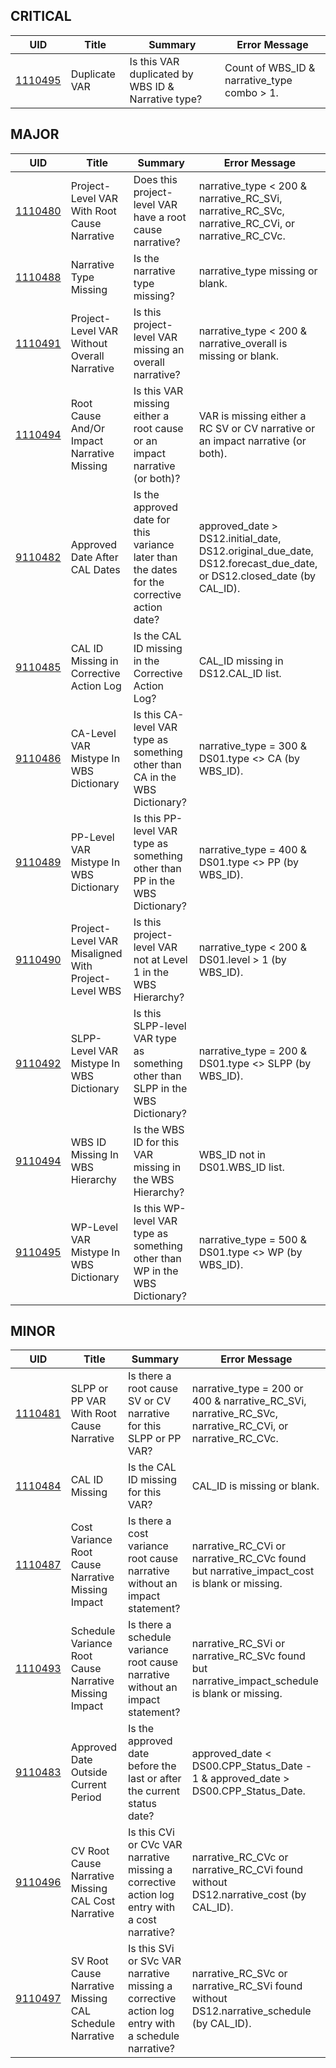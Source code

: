 ## CRITICAL

| UID | Title | Summary | Error Message |
|-----|-------|---------|---------------|
| [1110495](/DIQs/DS11/1110495) | Duplicate VAR | Is this VAR duplicated by WBS ID & Narrative type? | Count of WBS_ID & narrative_type combo > 1. |
## MAJOR

| UID | Title | Summary | Error Message |
|-----|-------|---------|---------------|
| [1110480](/DIQs/DS11/1110480) | Project-Level VAR With Root Cause Narrative | Does this project-level VAR have a root cause narrative? | narrative_type < 200 & narrative_RC_SVi, narrative_RC_SVc, narrative_RC_CVi, or narrative_RC_CVc. |
| [1110488](/DIQs/DS11/1110488) | Narrative Type Missing | Is the narrative type missing? | narrative_type missing or blank. |
| [1110491](/DIQs/DS11/1110491) | Project-Level VAR Without Overall Narrative | Is this project-level VAR missing an overall narrative? | narrative_type < 200 & narrative_overall is missing or blank. |
| [1110494](/DIQs/DS11/1110494) | Root Cause And/Or Impact Narrative Missing | Is this VAR missing either a root cause or an impact narrative (or both)? | VAR is missing either a RC SV or CV narrative or an impact narrative (or both). |
| [9110482](/DIQs/DS11/9110482) | Approved Date After CAL Dates | Is the approved date for this variance later than the dates for the corrective action date? | approved_date > DS12.initial_date, DS12.original_due_date, DS12.forecast_due_date, or DS12.closed_date (by CAL_ID). |
| [9110485](/DIQs/DS11/9110485) | CAL ID Missing in Corrective Action Log | Is the CAL ID missing in the Corrective Action Log? | CAL_ID missing in DS12.CAL_ID list. |
| [9110486](/DIQs/DS11/9110486) | CA-Level VAR Mistype In WBS Dictionary | Is this CA-level VAR type as something other than CA in the WBS Dictionary? | narrative_type = 300 & DS01.type <> CA (by WBS_ID). |
| [9110489](/DIQs/DS11/9110489) | PP-Level VAR Mistype In WBS Dictionary | Is this PP-level VAR type as something other than PP in the WBS Dictionary? | narrative_type = 400 & DS01.type <> PP (by WBS_ID). |
| [9110490](/DIQs/DS11/9110490) | Project-Level VAR Misaligned With Project-Level WBS | Is this project-level VAR not at Level 1 in the WBS Hierarchy? | narrative_type < 200 & DS01.level > 1 (by WBS_ID). |
| [9110492](/DIQs/DS11/9110492) | SLPP-Level VAR Mistype In WBS Dictionary | Is this SLPP-level VAR type as something other than SLPP in the WBS Dictionary? | narrative_type = 200 & DS01.type <> SLPP (by WBS_ID). |
| [9110494](/DIQs/DS11/9110494) | WBS ID Missing In WBS Hierarchy | Is the WBS ID for this VAR missing in the WBS Hierarchy? | WBS_ID not in DS01.WBS_ID list. |
| [9110495](/DIQs/DS11/9110495) | WP-Level VAR Mistype In WBS Dictionary | Is this WP-level VAR type as something other than WP in the WBS Dictionary? | narrative_type = 500 & DS01.type <> WP (by WBS_ID). |
## MINOR

| UID | Title | Summary | Error Message |
|-----|-------|---------|---------------|
| [1110481](/DIQs/DS11/1110481) | SLPP or PP VAR With Root Cause Narrative | Is there a root cause SV or CV narrative for this SLPP or PP VAR? | narrative_type = 200 or 400 & narrative_RC_SVi, narrative_RC_SVc, narrative_RC_CVi, or narrative_RC_CVc. |
| [1110484](/DIQs/DS11/1110484) | CAL ID Missing | Is the CAL ID missing for this VAR? | CAL_ID is missing or blank. |
| [1110487](/DIQs/DS11/1110487) | Cost Variance Root Cause Narrative Missing Impact | Is there a cost variance root cause narrative without an impact statement? | narrative_RC_CVi or narrative_RC_CVc found but narrative_impact_cost is blank or missing. |
| [1110493](/DIQs/DS11/1110493) | Schedule Variance Root Cause Narrative Missing Impact | Is there a schedule variance root cause narrative without an impact statement? | narrative_RC_SVi or narrative_RC_SVc found but narrative_impact_schedule is blank or missing. |
| [9110483](/DIQs/DS11/9110483) | Approved Date Outside Current Period | Is the approved date before the last or after the current status date? | approved_date < DS00.CPP_Status_Date - 1 & approved_date > DS00.CPP_Status_Date. |
| [9110496](/DIQs/DS11/9110496) | CV Root Cause Narrative Missing CAL Cost Narrative | Is this CVi or CVc VAR narrative missing a corrective action log entry with a cost narrative? | narrative_RC_CVc or narrative_RC_CVi found without DS12.narrative_cost (by CAL_ID). |
| [9110497](/DIQs/DS11/9110497) | SV Root Cause Narrative Missing CAL Schedule Narrative | Is this SVi or SVc VAR narrative missing a corrective action log entry with a schedule narrative? | narrative_RC_SVc or narrative_RC_SVi found without DS12.narrative_schedule (by CAL_ID). |
